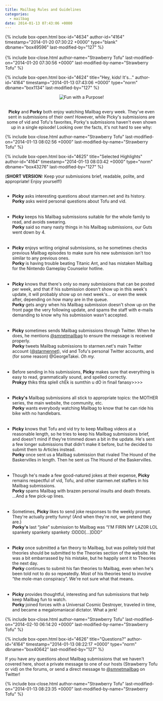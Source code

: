 ```yaml
---
title: Mailbag Rules and Guidelines
categories:
  - mailbag
date: 2014-01-13 07:43:06 +0000
---
```

{% include box-open.html box-id="4634" author-id="4164" timestamp="2014-01-20 07:30:22 +0000" type="blank" dbname="box49596" last-modified-by="127" %}
<br />
<br />
{% include box-close.html author-name="Strawberry Tofu" last-modified-on="2014-01-20 07:30:56 +0000" last-modified-by-name="Strawberry Tofu" %}

{% include box-open.html box-id="4624" title="Hey, kids! It's..." author-id="4164" timestamp="2014-01-13 07:43:06 +0000" type="norm" dbname="box1134" last-modified-by="127" %}
<center><IMG SRC= "http://starmen.net/mailbag/guidelines.png" ALT="Fun with a Purpose!"/></center>
<br/>
<p style="text-align: center;"><b>Picky</b> and <b>Porky</b> both enjoy watching Mailbag every week. They've even sent in submissions of their own! However, while Picky's submissions are some of vid and Tofu's favorites, Porky's submissions haven't even shown up in a single episode! Looking over the facts, it's not hard to see why:</p>
{% include box-close.html author-name="Strawberry Tofu" last-modified-on="2014-01-13 08:02:56 +0000" last-modified-by-name="Strawberry Tofu" %}

{% include box-open.html box-id="4625" title="Selected Highlights" author-id="4164" timestamp="2014-01-13 08:03:42 +0000" type="norm" dbname="box43276" last-modified-by="127" %}
<p>(<b>SHORT VERSION:</b> Keep your submissions brief, readable, polite, and appropriate! Enjoy yourself!)
<br/>
<br/>
<ul>
<li><b>Picky</b> asks interesting questions about starmen.net and its history.<br/>
<b>Porky</b> asks weird personal questions about Tofu and vid.</li>
<br/>
<br/>
<li><b>Picky</b> keeps his Mailbag submissions suitable for the whole family to read, and avoids swearing.<br/>
<b>Porky</b> said so many nasty things in his Mailbag submissions, our Guts went down by 4.</li>
<br/>
<br/>
<li><b>Picky</b> enjoys writing original submissions, so he sometimes checks previous Mailbag episodes to make sure his new submission isn't too similar to any previous ones.<br/>
<b>Porky</b> is having trouble beating Titanic Ant, and has mistaken Mailbag for the Nintendo Gameplay Counselor hotline.</li>
<br/>
<br/>
<li><b>Picky</b> knows that there's only so many submissions that can be posted per week, and that if his submission doesn't show up in this week's update, it will probably show up on next week's... or even the week after, depending on how many are in the queue.<br/>
<b>Porky</b> gets angry when his Mailbag submission doesn't show up on the front page the very following update, and spams the staff with e-mails demanding to know why his submission wasn't accepted.</li>
<br/>
<br/>
<li><b>Picky</b> sometimes sends Mailbag submissions through Twitter. When he does, he mentions <a href="https://twitter.com/smnetmailbag">@smnetmailbag</a> to ensure the message is received properly.<br/>
<b>Porky</b> tweets Mailbag submissions to starmen.net's main Twitter account (<a href="https://twitter.com/starmennet">@starmennet</a>), vid and Tofu's personal Twitter accounts, and (for some reason) @GeorgeTakei. <i>Oh my.</i> </li>
<br/>
<br/>
<li>Before sending in his submissions, <b>Picky</b> makes sure that everything is easy to read, grammatically sound, and spelled correctly.<br/>
<b>Prokyy</b> thiks thta splell chEk is sumthin u dO in finail fanasy>>>> </li>
<br/>
<br/>
<li><b>Picky's</b> Mailbag submissions all stick to appropriate topics: the MOTHER series, the main website, the community, etc. <br/>
<b>Porky</b> wants everybody watching Mailbag to know that he can ride his bike with no handlebars.</li>
<br/>
<br/>
<li><b>Picky</b> knows that Tofu and vid try to keep Mailbag videos at a reasonable length, so he tries to keep his Mailbag submissions brief, and doesn't mind if they're trimmed down a bit in the update. He's sent a few longer submissions that didn't make it before, but he decided to submit them to Articles instead.<br/>
<b>Porky</b> once sent us a  Mailbag submission that rivaled The Hound of the Baskervilles in length. Then he sent us The Hound of the Baskervilles.</li>
<br/>
<br/>
<li>Though he's made a few good-natured jokes at their expense, <b>Picky</b> remains respectful of vid, Tofu, and other starmen.net staffers in his Mailbag submissions.<br/>
<b>Porky</b> spams Mailbag with brazen personal insults and death threats. ...And a few pick-up lines.</li>
<br/>
<br/>
<li>Sometimes, <b>Picky</b> likes to send joke responses to the weekly prompt. They're actually pretty funny! (And when they're not, we pretend they are.)<br/>
<b>Porky's</b> last “joke” submission to Mailbag was “I'M FIRIN MY LAZ0R LOL spankety spankety spankety :DDDD[...]DDD”</li>
<br/>
<br/>
<li><b>Picky</b> once submitted a fan theory to Mailbag, but was politely told that theories should be submitted to the Theories section of the website. He was a bit embarrassed by his mistake, but he happily sent it to Theories the next day.<br/>
<b>Porky</b> continues to submit his fan theories to Mailbag, even when he's been told not to do so repeatedly. Most of his theories tend to involve “the mole-man conspiracy”. We're not sure what that means.</li>
<br/>
<br/>
<li><b>Picky</b> provides thoughtful, interesting and fun submissions that help keep Mailbag fun to watch.<br/>
<b>Porky</b> joined forces with a Universal Cosmic Destroyer, traveled in time, and became a megalomaniacal dictator. What a jerk!</li>
</ul>
</p>

{% include box-close.html author-name="Strawberry Tofu" last-modified-on="2014-02-10 06:14:20 +0000" last-modified-by-name="Strawberry Tofu" %}

{% include box-open.html box-id="4626" title="Questions?" author-id="4164" timestamp="2014-01-13 08:22:17 +0000" type="norm" dbname="box40642" last-modified-by="127" %}
<p>If you have any questions about Mailbag submissions that we haven't covered here, shoot a private message to one of our hosts (Strawberry Tofu or vid) on the forums, or send a direct message to <a href="https://twitter.com/smnetmailbag">@smnetmailbag</a> on Twitter!</p>
{% include box-close.html author-name="Strawberry Tofu" last-modified-on="2014-01-13 08:23:35 +0000" last-modified-by-name="Strawberry Tofu" %}
